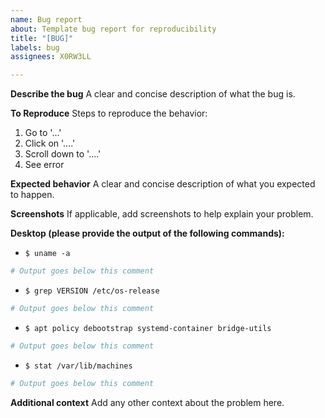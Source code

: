 ```yaml
---
name: Bug report
about: Template bug report for reproducibility
title: "[BUG]"
labels: bug
assignees: X0RW3LL

---
```


**Describe the bug**
A clear and concise description of what the bug is.

**To Reproduce**
Steps to reproduce the behavior:
1. Go to '...'
2. Click on '....'
3. Scroll down to '....'
4. See error

**Expected behavior**
A clear and concise description of what you expected to happen.

**Screenshots**
If applicable, add screenshots to help explain your problem.

**Desktop (please provide the output of the following commands):**
 - `$ uname -a`
```sh
# Output goes below this comment
```
 - `$ grep VERSION /etc/os-release`
```sh
# Output goes below this comment
```
 - `$ apt policy debootstrap systemd-container bridge-utils`
```sh
# Output goes below this comment
```
 - `$ stat /var/lib/machines`
```sh
# Output goes below this comment
```

**Additional context**
Add any other context about the problem here.
